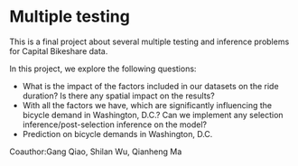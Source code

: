 # Multiple testing
This is a final project about several multiple testing and inference problems for Capital Bikeshare data.

In this project, we explore the following questions:

* What is the impact of the factors included in our datasets on the ride duration? Is there any spatial impact on the results?
* With all the factors we have, which are significantly influencing the bicycle demand in Washington, D.C.? Can we implement any selection inference/post-selection inference on the model?
* Prediction on bicycle demands in Washington, D.C.

Coauthor:Gang Qiao, Shilan Wu, Qianheng Ma


